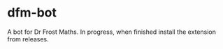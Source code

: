# dfm-bot
A bot for Dr Frost Maths. In progress, when finished install the extension from releases.
